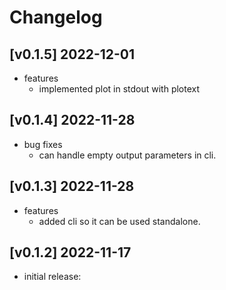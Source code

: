 # Changelog

## [v0.1.5] 2022-12-01

* features
    * implemented plot in stdout with plotext

## [v0.1.4] 2022-11-28

* bug fixes
    * can handle empty output parameters in cli.

## [v0.1.3] 2022-11-28

* features
    * added cli so it can be used standalone.

## [v0.1.2] 2022-11-17

* initial release:



